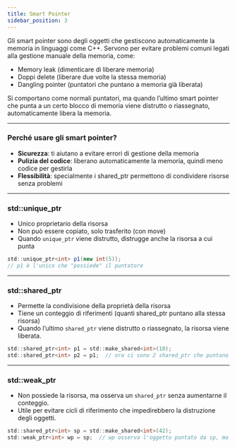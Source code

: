 ```yaml
---
title: Smart Pointer
sidebar_position: 3
---
```


Gli smart pointer sono degli oggetti che gestiscono automaticamente la memoria in linguaggi come C++.
Servono per evitare problemi comuni legati alla gestione manuale della memoria, come:

- Memory leak (dimenticare di liberare memoria)
- Doppi delete (liberare due volte la stessa memoria)
- Dangling pointer (puntatori che puntano a memoria già liberata)

Si comportano come normali puntatori, ma quando l’ultimo smart pointer che punta a un certo blocco di memoria viene distrutto o riassegnato, automaticamente libera la memoria.

---

### Perché usare gli smart pointer?

- **Sicurezza**: ti aiutano a evitare errori di gestione della memoria
- **Pulizia del codice**: liberano automaticamente la memoria, quindi meno codice per gestirla
- **Flessibilità**: specialmente i shared_ptr permettono di condividere risorse senza problemi

---

### std::unique_ptr

- Unico proprietario della risorsa
- Non può essere copiato, solo trasferito (con move)
- Quando `unique_ptr` viene distrutto, distrugge anche la risorsa a cui punta

```csharp
std::unique_ptr<int> p1(new int(5));
// p1 è l'unico che "possiede" il puntatore
```

---

### std::shared_ptr

- Permette la condivisione della proprietà della risorsa
- Tiene un conteggio di riferimenti (quanti shared_ptr puntano alla stessa risorsa)
- Quando l’ultimo `shared_ptr` viene distrutto o riassegnato, la risorsa viene liberata.

```csharp
std::shared_ptr<int> p1 = std::make_shared<int>(10);
std::shared_ptr<int> p2 = p1;  // ora ci sono 2 shared_ptr che puntano allo stesso int
```

---

### std::weak_ptr

- Non possiede la risorsa, ma osserva un `shared_ptr` senza aumentarne il conteggio.
- Utile per evitare cicli di riferimento che impedirebbero la distruzione degli oggetti.

```csharp
std::shared_ptr<int> sp = std::make_shared<int>(42);
std::weak_ptr<int> wp = sp;  // wp osserva l'oggetto puntato da sp, ma non ne aumenta il conteggio
```
